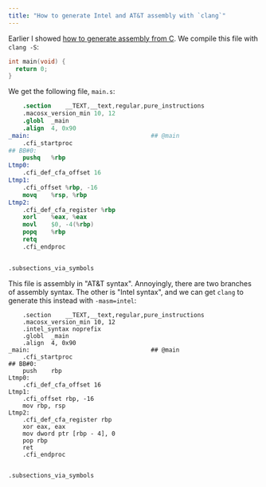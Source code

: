 ```yaml
---
title: "How to generate Intel and AT&T assembly with `clang`"
---
```


Earlier I showed [how to generate assembly from C](/2017/02/03/c-generate-assembly/). We compile this file with `clang -S`:

```c
int main(void) {
  return 0;
}
```

We get the following file, `main.s`:

```s
	.section	__TEXT,__text,regular,pure_instructions
	.macosx_version_min 10, 12
	.globl	_main
	.align	4, 0x90
_main:                                  ## @main
	.cfi_startproc
## BB#0:
	pushq	%rbp
Ltmp0:
	.cfi_def_cfa_offset 16
Ltmp1:
	.cfi_offset %rbp, -16
	movq	%rsp, %rbp
Ltmp2:
	.cfi_def_cfa_register %rbp
	xorl	%eax, %eax
	movl	$0, -4(%rbp)
	popq	%rbp
	retq
	.cfi_endproc


.subsections_via_symbols
```

This file is assembly in "AT&T syntax". Annoyingly, there are two branches of assembly syntax. The other is "Intel syntax", and we can get `clang` to generate this instead with `-masm=intel`:

```
	.section	__TEXT,__text,regular,pure_instructions
	.macosx_version_min 10, 12
	.intel_syntax noprefix
	.globl	_main
	.align	4, 0x90
_main:                                  ## @main
	.cfi_startproc
## BB#0:
	push	rbp
Ltmp0:
	.cfi_def_cfa_offset 16
Ltmp1:
	.cfi_offset rbp, -16
	mov	rbp, rsp
Ltmp2:
	.cfi_def_cfa_register rbp
	xor	eax, eax
	mov	dword ptr [rbp - 4], 0
	pop	rbp
	ret
	.cfi_endproc


.subsections_via_symbols
```
